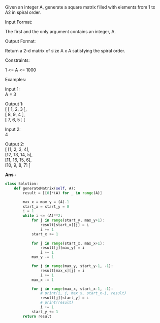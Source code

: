 Given an integer A, generate a square matrix filled with elements from 1 to A2 in spiral order.

Input Format:

The first and the only argument contains an integer, A.

Output Format:

Return a 2-d matrix of size A x A satisfying the spiral order.

Constraints:

1 <= A <= 1000

Examples:

Input 1:<br />
A = 3

Output 1: <br />
[   [ 1, 2, 3 ], <br />
[ 8, 9, 4 ], <br />
[ 7, 6, 5 ]   ]

Input 2:<br />
4

Output 2: <br />
[   [1, 2, 3, 4], <br />
[12, 13, 14, 5], <br />
[11, 16, 15, 6], <br />
[10, 9, 8, 7]   ]

<b> Ans - </b>

```python
class Solution:
    def generateMatrix(self, A):
        result = [[0]*(A) for _ in range(A)]

        max_x = max_y = (A)-1
        start_x = start_y = 0
        i = 1
        while i <= (A)**2:
            for j in range(start_y, max_y+1):
                result[start_x][j] = i
                i += 1
            start_x += 1
            
            for j in range(start_x, max_x+1):
                result[j][max_y] = i
                i += 1
            max_y -= 1

            for j in range(max_y, start_y-1, -1):
                result[max_x][j] = i
                i += 1
            max_x -= 1

            for j in range(max_x, start_x-1, -1):
                # print(i, j, max_x, start_x-1, result)
                result[j][start_y] = i
                # print(result)
                i += 1
            start_y += 1
        return result

```
